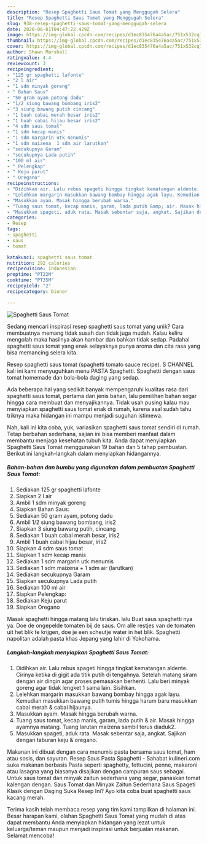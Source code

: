 ```yaml
---
description: "Resep Spaghetti Saus Tomat yang Menggugah Selera"
title: "Resep Spaghetti Saus Tomat yang Menggugah Selera"
slug: 938-resep-spaghetti-saus-tomat-yang-menggugah-selera
date: 2020-06-01T04:47:22.429Z
image: https://img-global.cpcdn.com/recipes/d1ec835476a4a5ac/751x532cq70/spaghetti-saus-tomat-foto-resep-utama.jpg
thumbnail: https://img-global.cpcdn.com/recipes/d1ec835476a4a5ac/751x532cq70/spaghetti-saus-tomat-foto-resep-utama.jpg
cover: https://img-global.cpcdn.com/recipes/d1ec835476a4a5ac/751x532cq70/spaghetti-saus-tomat-foto-resep-utama.jpg
author: Shawn Marshall
ratingvalue: 4.4
reviewcount: 3
recipeingredient:
- "125 gr spaghetti lafonte"
- "2 l air"
- "1 sdm minyak goreng"
- " Bahan Saus"
- "50 gram ayam potong dadu"
- "1/2 siung bawang bombang iris2"
- "3 siung bawang putih cincang"
- "1 buah cabai merah besar iris2"
- "1 buah cabai hijau besar iris2"
- "4 sdm saus tomat"
- "1 sdm kecap manis"
- "1 sdm margarin utk menumis"
- "1 sdm maizena  1 sdm air larutkan"
- "secukupnya Garam"
- "secukupnya Lada putih"
- "100 ml air"
- " Pelengkap"
- " Keju parut"
- " Oregano"
recipeinstructions:
- "Didihkan air. Lalu rebus spageti hingga tingkat kematangan aldente. Cirinya ketika di gigit ada titik putih di tengahnya. Setelah matang siram dengan air dingin agar proses pemasakan berhenti. Lalu beri minyak goreng agar tidak lengket 1 sama lain. Sisihkan."
- "Lelehkan margarin masukkan bawang bombay hingga agak layu. Kemudian masukkan bawang putih tumis hingga harum baru masukkan cabai merah &amp; cabai hijaunya."
- "Masukkan ayam. Masak hingga berubah warna."
- "Tuang saus tomat, kecap manis, garam, lada putih &amp; air. Masak hingga ayamnya matang. Tuang larutan maizena sambil terus diaduk2."
- "Masukkan spageti, aduk rata. Masak sebentar saja, angkat. Sajikan dengan taburan keju &amp; oregano."
categories:
- Resep
tags:
- spaghetti
- saus
- tomat

katakunci: spaghetti saus tomat 
nutrition: 292 calories
recipecuisine: Indonesian
preptime: "PT22M"
cooktime: "PT35M"
recipeyield: "2"
recipecategory: Dinner

---
```



![Spaghetti Saus Tomat](https://img-global.cpcdn.com/recipes/d1ec835476a4a5ac/751x532cq70/spaghetti-saus-tomat-foto-resep-utama.jpg)

Sedang mencari inspirasi resep spaghetti saus tomat yang unik? Cara membuatnya memang tidak susah dan tidak juga mudah. Kalau keliru mengolah maka hasilnya akan hambar dan bahkan tidak sedap. Padahal spaghetti saus tomat yang enak selayaknya punya aroma dan cita rasa yang bisa memancing selera kita.

Resep spaghetti saus tomat (spaghetti tomato sauce recipe). S CHANNEL kali ini kami menyuguhkan menu PASTA Spaghetti. Spaghetti dengan saus tomat homemade dan bola-bola daging yang sedap.

Ada beberapa hal yang sedikit banyak mempengaruhi kualitas rasa dari spaghetti saus tomat, pertama dari jenis bahan, lalu pemilihan bahan segar hingga cara membuat dan menyajikannya. Tidak usah pusing kalau mau menyiapkan spaghetti saus tomat enak di rumah, karena asal sudah tahu triknya maka hidangan ini mampu menjadi suguhan istimewa.


Nah, kali ini kita coba, yuk, variasikan spaghetti saus tomat sendiri di rumah. Tetap berbahan sederhana, sajian ini bisa memberi manfaat dalam membantu menjaga kesehatan tubuh kita. Anda dapat menyiapkan Spaghetti Saus Tomat menggunakan 19 bahan dan 5 tahap pembuatan. Berikut ini langkah-langkah dalam menyiapkan hidangannya.

<!--inarticleads1-->

##### Bahan-bahan dan bumbu yang digunakan dalam pembuatan Spaghetti Saus Tomat:

1. Sediakan 125 gr spaghetti lafonte
1. Siapkan 2 l air
1. Ambil 1 sdm minyak goreng
1. Siapkan  Bahan Saus:
1. Sediakan 50 gram ayam, potong dadu
1. Ambil 1/2 siung bawang bombang, iris2
1. Siapkan 3 siung bawang putih, cincang
1. Sediakan 1 buah cabai merah besar, iris2
1. Ambil 1 buah cabai hijau besar, iris2
1. Siapkan 4 sdm saus tomat
1. Siapkan 1 sdm kecap manis
1. Sediakan 1 sdm margarin utk menumis
1. Sediakan 1 sdm maizena + 1 sdm air (larutkan)
1. Sediakan secukupnya Garam
1. Siapkan secukupnya Lada putih
1. Sediakan 100 ml air
1. Siapkan  Pelengkap:
1. Sediakan  Keju parut
1. Siapkan  Oregano


Masak spaghetti hingga matang lalu tiriskan. lalu Buat saus spaghetti nya ya. Doe de ongepelde tomaten bij de saus. Om alle restjes van de tomaten uit het blik te krijgen, doe je een scheutje water in het blik. Spaghetti napolitan adalah pasta khas Jepang yang lahir di Yokohama. 

<!--inarticleads2-->

##### Langkah-langkah menyiapkan Spaghetti Saus Tomat:

1. Didihkan air. Lalu rebus spageti hingga tingkat kematangan aldente. Cirinya ketika di gigit ada titik putih di tengahnya. Setelah matang siram dengan air dingin agar proses pemasakan berhenti. Lalu beri minyak goreng agar tidak lengket 1 sama lain. Sisihkan.
1. Lelehkan margarin masukkan bawang bombay hingga agak layu. Kemudian masukkan bawang putih tumis hingga harum baru masukkan cabai merah &amp; cabai hijaunya.
1. Masukkan ayam. Masak hingga berubah warna.
1. Tuang saus tomat, kecap manis, garam, lada putih &amp; air. Masak hingga ayamnya matang. Tuang larutan maizena sambil terus diaduk2.
1. Masukkan spageti, aduk rata. Masak sebentar saja, angkat. Sajikan dengan taburan keju &amp; oregano.


Makanan ini dibuat dengan cara menumis pasta bersama saus tomat, ham atau sosis, dan sayuran. Resep Saus Pasta Spaghetti - Sahabat kulineri.com suka makanan berbasis Pasta seperti spaghetty, fettucini, penne, makaroni atau lasagna yang biasanya disajikan dengan campuran saus sebagai. Untuk saus tomat dan minyak zaitun sederhana yang segar, panaskan tomat kalengan dengan. Saus Tomat dan Minyak Zaitun Sederhana Saus Spageti Klasik dengan Daging Suka Resep Ini? Ayo kita coba buat spaghetti saus kacang merah. 

Terima kasih telah membaca resep yang tim kami tampilkan di halaman ini. Besar harapan kami, olahan Spaghetti Saus Tomat yang mudah di atas dapat membantu Anda menyiapkan hidangan yang lezat untuk keluarga/teman maupun menjadi inspirasi untuk berjualan makanan. Selamat mencoba!
